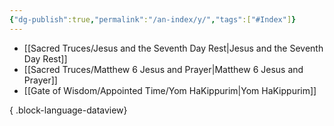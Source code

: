 ```yaml
---
{"dg-publish":true,"permalink":"/an-index/y/","tags":["#Index"]}
---
```



- [[Sacred Truces/Jesus and the Seventh Day Rest\|Jesus and the Seventh Day Rest]]
- [[Sacred Truces/Matthew 6 Jesus and Prayer\|Matthew 6 Jesus and Prayer]]
- [[Gate of Wisdom/Appointed Time/Yom HaKippurim\|Yom HaKippurim]]

{ .block-language-dataview}